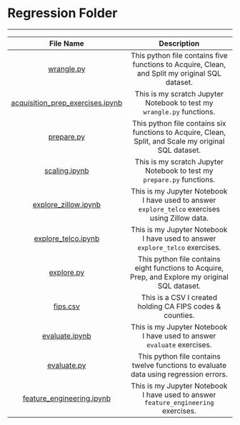 
# Regression Folder 
___

|                               File Name                              |                                              Description                                             |
|:--------------------------------------------------------------------:|:----------------------------------------------------------------------------------------------------:|
| [wrangle.py](wrangle.py)                                             | This python file contains five functions to Acquire, Clean, and Split my original SQL dataset.       |
| [acquisition_prep_exercises.ipynb](acquisition_prep_exercises.ipynb) | This is my scratch Jupyter Notebook to test my `wrangle.py` functions.                               |
| [prepare.py](prepare.py)                                             | This python file contains six functions to Acquire, Clean, Split, and Scale my original SQL dataset. |
| [scaling.ipynb](scaling.ipynb)                                       | This is my scratch Jupyter Notebook to test my `prepare.py` functions.                               |
| [explore_zillow.ipynb](explore_zillow.ipynb)                         | This is my Jupyter Notebook I have used to answer `explore_telco` exercises using Zillow data.       |
| [explore_telco.ipynb](explore_telco.ipynb)                           | This is my Jupyter Notebook I have used to answer `explore_telco` exercises.                         |
| [explore.py](explore.py)                                             | This python file contains eight functions to Acquire, Prep, and Explore my original SQL dataset.     |
| [fips.csv](fips.csv)                                                 | This is a CSV I created holding CA FIPS codes & counties.                                            |
| [evaluate.ipynb](evaluate.ipynb)                                     | This is my Jupyter Notebook I have used to answer `evaluate` exercises.                              |
| [evaluate.py](evaluate.py)                                           | This python file contains twelve functions to evaluate data using regression errors.                 |
| [feature_engineering.ipynb](feature_engineering.ipynb)               | This is my Jupyter Notebook I have used to answer `feature_engineering` exercises.                   |






